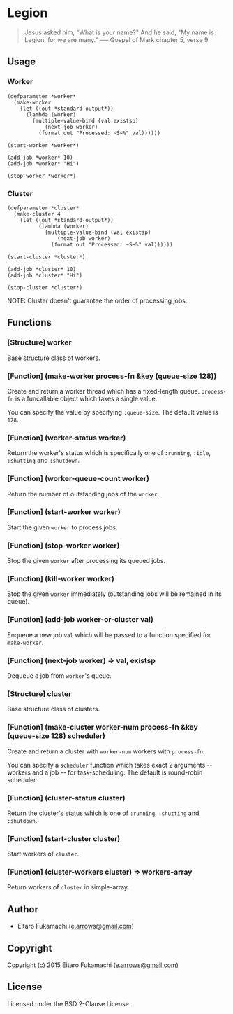 # Legion

> Jesus asked him, "What is your name?" And he said, "My name is Legion, for we are many."
> &#x2500;&#x2500; Gospel of Mark chapter 5, verse 9

## Usage

### Worker

```common-lisp
(defparameter *worker*
  (make-worker
    (let ((out *standard-output*))
      (lambda (worker)
        (multiple-value-bind (val existsp)
            (next-job worker)
          (format out "Processed: ~S~%" val))))))

(start-worker *worker*)

(add-job *worker* 10)
(add-job *worker* "Hi")

(stop-worker *worker*)
```

### Cluster

```common-lisp
(defparameter *cluster*
  (make-cluster 4
    (let ((out *standard-output*))
          (lambda (worker)
            (multiple-value-bind (val existsp)
                (next-job worker)
              (format out "Processed: ~S~%" val))))))

(start-cluster *cluster*)

(add-job *cluster* 10)
(add-job *cluster* "Hi")

(stop-cluster *cluster*)
```

NOTE: Cluster doesn't guarantee the order of processing jobs.

## Functions

### \[Structure\] worker

Base structure class of workers.

### \[Function\] (make-worker process-fn &key (queue-size 128))

Create and return a worker thread which has a fixed-length queue. `process-fn` is a funcallable object which takes a single value.

You can specify the value by specifying `:queue-size`. The default value is `128`.

### \[Function\] (worker-status worker)

Return the worker's status which is specifically one of `:running`, `:idle`, `:shutting` and `:shutdown`.

### \[Function\] (worker-queue-count worker)

Return the number of outstanding jobs of the `worker`.

### \[Function\] (start-worker worker)

Start the given `worker` to process jobs.

### \[Function\] (stop-worker worker)

Stop the given `worker` after processing its queued jobs.

### \[Function\] (kill-worker worker)

Stop the given `worker` immediately (outstanding jobs will be remained in its queue).

### \[Function\] (add-job worker-or-cluster val)

Enqueue a new job `val` which will be passed to a function specified for `make-worker`.

### \[Function\] (next-job worker) => val, existsp

Dequeue a job from `worker`'s queue.

### \[Structure\] cluster

Base structure class of clusters.

### \[Function\] (make-cluster worker-num process-fn &key (queue-size 128) scheduler)

Create and return a cluster with `worker-num` workers with `process-fn`.

You can specify a `scheduler` function which takes exact 2 arguments -- workers and a job -- for task-scheduling. The default is round-robin scheduler.

### \[Function\] (cluster-status cluster)

Return the cluster's status which is one of `:running`, `:shutting` and `:shutdown`.

### \[Function\] (start-cluster cluster)

Start workers of `cluster`.

### \[Function\] (cluster-workers cluster) => workers-array

Return workers of `cluster` in simple-array.

## Author

* Eitaro Fukamachi (e.arrows@gmail.com)

## Copyright

Copyright (c) 2015 Eitaro Fukamachi (e.arrows@gmail.com)

## License

Licensed under the BSD 2-Clause License.
